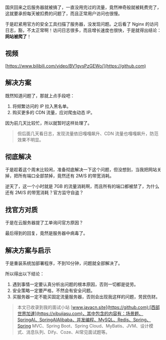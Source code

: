 国庆回来之后服务器就被搞了，一直没用完过的流量，竟然神奇般就被耗费完了，这就要承担每天被扣费的问题了，而且正常用户访问也很慢。

于是赶紧用官方的安全工具扫描了服务器，没发现问题。之后看了 Nginx 的访问日志，豁，不太正常啊！访问日志很多，而且增长速度也很快，于是就得出结论：**网站被爬了**！

## 视频

[https://www.bilibili.com/video/BV1gvsPzGEWo/](https://github.com)

## 解决方案

既然知道问题了，那就上点手段吧：

1. 将频繁访问的 IP 拉入黑名单。
2. 购买更多的 CDN 流量，应对爬虫动态 IP。

因为前几天比较忙，所以就暂时这样处理了。

> 但后面几天看日志，发现流量依旧嘎嘎飙升、CDN 流量也嘎嘎飙升，防范效果不明显。

## 彻底解决

于是趁着这个周末比较闲，准备彻底解决一下这个问题，但没想到，当我把网站关掉，把所有端口全部禁掉，竟然还有 2M/S 的带宽消耗。

逆天了，这一个小时就是 7GB 的流量消耗啊，而且所有的端口都被禁了，为什么还有 2M/S 的带宽消耗？官方监守自盗？

## 找官方对质

于是在云服务器提了工单询问官方原因？

最后得到的回复，竟然是服务器中病毒了。

## 解决方案与启示

于是重装系统加部署程序，不到10分钟，问题就全部解决了。

所以得出以下结论：

1. 遇到事情一定要认真分析出问题的根本原因，否则一切都是徒劳。
2. 安全策略一定要严格，不然会有安全问题。
3. 买服务器一定不能买固定流量服务器，否则会出现我这样的问题，劳民伤财。

> 本文已收录到我的面试小站 [www.javacn.site](https://github.com):[西部世界加速](https://xibujiasu.com)，其中包含的内容有：场景题、SpringAI、SpringAIAlibaba、并发编程、MySQL、Redis、Spring、Spring MVC、Spring Boot、Spring Cloud、MyBatis、JVM、设计模式、消息队列、Dify、Coze、AI常见面试题等。
